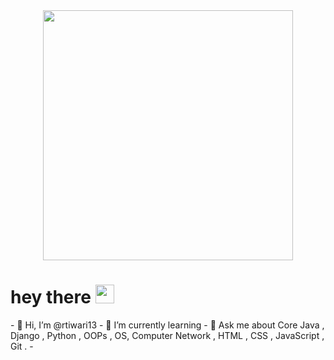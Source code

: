 <div id="header" align="center">
 <img src ="https://media.giphy.com/media/L1R1tvI9svkIWwpVYr/giphy.gif" width="400">
</div>
<h1>
  hey there
  <img src="https://media.giphy.com/media/hvRJCLFzcasrR4ia7z/giphy.gif" width="30px"/>
</h1>
- 👋 Hi, I’m @rtiwari13
- 🌱 I’m currently learning 
- 💬 Ask me about Core Java , Django , Python , OOPs , OS, Computer Network , HTML , CSS , JavaScript , Git .
-

